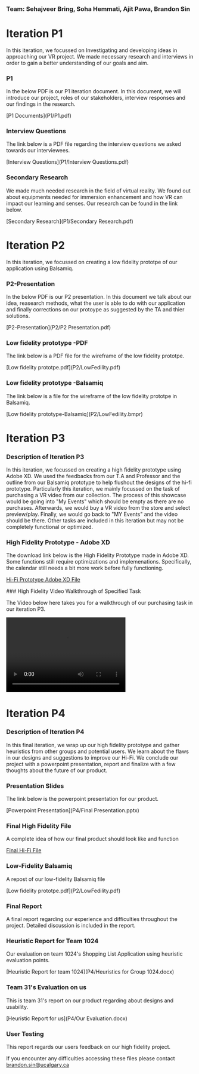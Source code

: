 ### Team: Sehajveer Bring, Soha Hemmati, Ajit Pawa, Brandon Sin

# Iteration P1
<p>In this iteration, we focussed on Investigating and developing ideas in approaching our VR project. We made necessary research and interviews in order to gain a better understanding of our goals and aim. </P>

### P1
<p> In the below PDF is our P1 iteration document. In this document, we will introduce our project, roles of our stakeholders, interview responses and our findings in the research. </P>[P1 Documents](P1/P1.pdf)

### Interview Questions
<p> The link below is a PDF file regarding the interview questions we asked towards our interviewees. </p>[Interview Questions](P1/Interview Questions.pdf)

### Secondary Research
<p> We made much needed research in the field of virtual reality. We found out about equipments needed for immersion enhancement and how VR can impact our learning and senses. Our research can be found in the link below.</p>[Secondary Research](P1/Secondary Research.pdf)



# Iteration P2
<p>In this iteration, we focussed on creating a low fidelity prototpe of our application using Balsamiq. </P>

### P2-Presentation
<p> In the below PDF is our P2 presentation. In this document we talk about our idea, reasearch methods, what the user is able to do with our application and finally corrections on our protoype as suggested by the TA and thier solutions. </P>[P2-Presentation](P2/P2 Presentation.pdf)

### Low fidelity prototype -PDF
<p> The link below is a PDF file for the wireframe of the low fidelity prototpe. </p>[Low fidelity prototpe.pdf](P2/LowFedility.pdf)

### Low fidelity prototype -Balsamiq
<p> The link below is a file for the wireframe of the low fidelity prototpe in Balsamiq. </p>[Low fidelity prototype-Balsamiq](P2/LowFedility.bmpr)

# Iteration P3
### Description of Iteration P3
<p>In this iteration, we focussed on creating a high fidelity prototype using Adobe XD. We used the feedbacks from our T.A and Professor and the outline from our Balsamiq prototype to help flushout the designs of the hi-fi prototype. Particularly this iteration, we mainly focussed on the task of purchasing a VR video from our collection. The process of this showcase would be going into "My Events" which should be empty as there are no purchases. Afterwards, we would buy a VR video from the store and select preview/play. Finally, we would go back to "MY Events" and the video should be there. Other tasks are included in this iteration but may not be completely functional or optimized.</p>

### High Fidelity Prototype - Adobe XD
<p>The download link below is the High Fidelity Prototype made in Adobe XD. Some functions still require optimizations and implemenations. Specifically, the calendar still needs a bit more work before fully functioning. </p>
<p>
<a href="P3/HiFiPrototype [Updated].xd" download>Hi-Fi Prototype Adobe XD File</a>
</p>
### High Fidelity Video Walkthrough of Specified Task
<p>The Video below here takes you for a walkthrough of our purchasing task in our iteration P3.
</p>
<video src="P3/purchaseShowcase.mp4" width="320" height="200" controls preload></video>
<p>
  
# Iteration P4
### Description of Iteration P4
<p>In this final iteration, we wrap up our high fidelity prototype and gather heuristics from other groups and potential users. We learn about the flaws in our designs and suggestions to improve our Hi-Fi. We conclude our project with a powerpoint presentation, report and finalize with a few thoughts about the future of our product.</p>

### Presentation Slides
<p>The link below is the powerpoint presentation for our product.</p>
[Powerpoint Presentation](P4/Final Presentation.pptx)

### Final High Fidelity File
<p>A complete idea of how our final product should look like and function</p>

[Final Hi-Fi File](P4/HIFI-WEAREVR-FINAL.xd)

### Low-Fidelity Balsamiq
<p>A repost of our low-fidelity Balsamiq file</p>
[Low fidelity prototpe.pdf](P2/LowFedility.pdf)

### Final Report
<p>A final report regarding our experience and difficulties throughout the project. Detailed discussion is included in the report.</p>

### Heuristic Report for Team 1024
<p>Our evaluation on team 1024's Shopping List Application using heuristic evaluation points.</p>
[Heuristic Report for team 1024](P4/Heuristics for Group 1024.docx)

### Team 31's Evaluation on us
<p>This is team 31's report on our product regarding about designs and usability.</p>
[Heuristic Report for us](P4/Our Evaluation.docx)

### User Testing
<p>This report regards our users feedback on our high fidelity project.</p>



If you encounter any difficulties accessing these files please contact <brandon.sin@ucalgary.ca>
